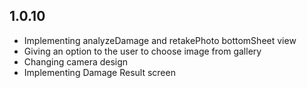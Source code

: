 ## 1.0.10

- Implementing analyzeDamage and retakePhoto bottomSheet view
- Giving an option to the user to choose image from gallery
- Changing camera design
- Implementing Damage Result screen
